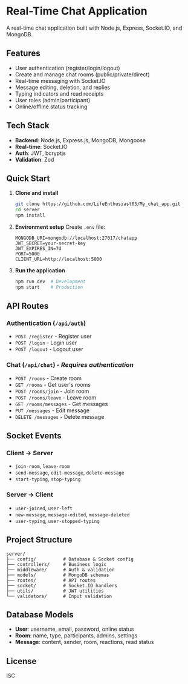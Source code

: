# Real-Time Chat Application

A real-time chat application built with Node.js, Express, Socket.IO, and MongoDB.

## Features

- User authentication (register/login/logout)
- Create and manage chat rooms (public/private/direct)
- Real-time messaging with Socket.IO
- Message editing, deletion, and replies
- Typing indicators and read receipts
- User roles (admin/participant)
- Online/offline status tracking

## Tech Stack

- **Backend**: Node.js, Express.js, MongoDB, Mongoose
- **Real-time**: Socket.IO
- **Auth**: JWT, bcryptjs
- **Validation**: Zod

## Quick Start

1. **Clone and install**
   ```bash
   git clone https://github.com/LifeEnthusiast03/My_chat_app.git
   cd server
   npm install
   ```

2. **Environment setup**
   Create `.env` file:
   ```env
   MONGODB_URI=mongodb://localhost:27017/chatapp
   JWT_SECRET=your-secret-key
   JWT_EXPIRES_IN=7d
   PORT=5000
   CLIENT_URL=http://localhost:5000
   ```

3. **Run the application**
   ```bash
   npm run dev  # Development
   npm start    # Production
   ```

## API Routes

### Authentication (`/api/auth`)
- `POST /register` - Register user
- `POST /login` - Login user
- `POST /logout` - Logout user

### Chat (`/api/chat`) - *Requires authentication*
- `POST /rooms` - Create room
- `GET /rooms` - Get user's rooms
- `POST /rooms/join` - Join room
- `POST /rooms/leave` - Leave room
- `GET /rooms/messages` - Get messages
- `PUT /messages` - Edit message
- `DELETE /messages` - Delete message

## Socket Events

### Client → Server
- `join-room`, `leave-room`
- `send-message`, `edit-message`, `delete-message`
- `start-typing`, `stop-typing`

### Server → Client
- `user-joined`, `user-left`
- `new-message`, `message-edited`, `message-deleted`
- `user-typing`, `user-stopped-typing`

## Project Structure

```
server/
├── config/          # Database & Socket config
├── controllers/     # Business logic
├── middleware/      # Auth & validation
├── models/          # MongoDB schemas
├── routes/          # API routes
├── socket/          # Socket.IO handlers
├── utils/           # JWT utilities
└── validators/      # Input validation
```

## Database Models

- **User**: username, email, password, online status
- **Room**: name, type, participants, admins, settings
- **Message**: content, sender, room, reactions, read status

## License

ISC